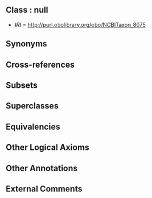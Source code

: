 
## Class : null

 * *IRI* = http://purl.obolibrary.org/obo/NCBITaxon_8075

## Synonyms


## Cross-references


## Subsets


## Superclasses


## Equivalencies


## Other Logical Axioms


## Other Annotations


## External Comments

